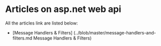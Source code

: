 # Articles on asp.net web api

All the articles link are listed below:

* [Message Handlers & Filters] (../blob/master/message-handlers-and-filters.md Message Handlers & Filters)
